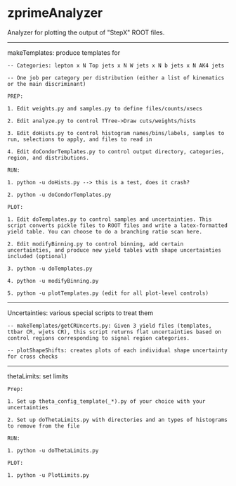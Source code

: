 # zprimeAnalyzer

Analyzer for plotting the output of "StepX" ROOT files.
	 
-----------------------------------------------------------------------------------------------

makeTemplates: produce templates for 

	-- Categories: lepton x N Top jets x N W jets x N b jets x N AK4 jets

	-- One job per category per distribution (either a list of kinematics or the main discriminant)

	PREP:

	1. Edit weights.py and samples.py to define files/counts/xsecs

	2. Edit analyze.py to control TTree->Draw cuts/weights/hists

	3. Edit doHists.py to control histogram names/bins/labels, samples to run, selections to apply, and files to read in

	4. Edit doCondorTemplates.py to control output directory, categories, region, and distributions. 

	RUN:

	1. python -u doHists.py --> this is a test, does it crash?

	2. python -u doCondorTemplates.py

	PLOT:

	1. Edit doTemplates.py to control samples and uncertainties. This script converts pickle files to ROOT files and write a latex-formatted yield table. You can choose to do a branching ratio scan here.

	2. Edit modifyBinning.py to control binning, add certain uncertainties, and produce new yield tables with shape uncertainties included (optional)

	3. python -u doTemplates.py

	4. python -u modifyBinning.py

	5. python -u plotTemplates.py (edit for all plot-level controls)

-----------------------------------------------------------------------------------------------

Uncertainties: various special scripts to treat them

	-- makeTemplates/getCRUncerts.py: Given 3 yield files (templates, ttbar CR, wjets CR), this script returns flat uncertainties based on control regions corresponding to signal region categories.

	-- plotShapeShifts: creates plots of each individual shape uncertainty for cross checks

-----------------------------------------------------------------------------------------------

thetaLimits: set limits

	Prep:

	1. Set up theta_config_template(_*).py of your choice with your uncertainties

	2. Set up doThetaLimits.py with directories and an types of histograms to remove from the file

	RUN:

	1. python -u doThetaLimits.py

	PLOT:

	1. python -u PlotLimits.py
	
